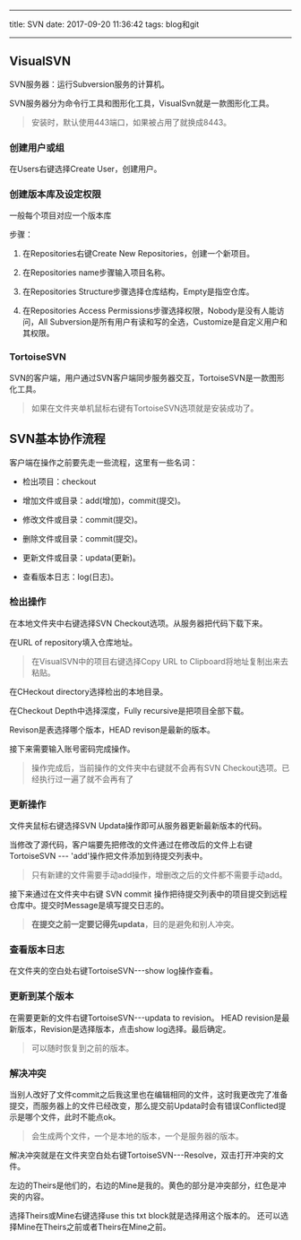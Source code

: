 
---

title: SVN
date: 2017-09-20 11:36:42
tags: blog和git

---

## VisualSVN

SVN服务器：运行Subversion服务的计算机。

SVN服务器分为命令行工具和图形化工具，VisualSvn就是一款图形化工具。

> 安装时，默认使用443端口，如果被占用了就换成8443。

### 创建用户或组

在Users右键选择Create User，创建用户。

### 创建版本库及设定权限

一般每个项目对应一个版本库

步骤：

1. 在Repositories右键Create New Repositories，创建一个新项目。

2. 在Repositories name步骤输入项目名称。

3. 在Repositories Structure步骤选择仓库结构，Empty是指空仓库。

4. 在Repositories Access Permissions步骤选择权限，Nobody是没有人能访问，All Subversion是所有用户有读和写的全选，Customize是自定义用户和其权限。

### TortoiseSVN

SVN的客户端，用户通过SVN客户端同步服务器交互，TortoiseSVN是一款图形化工具。

> 如果在文件夹单机鼠标右键有TortoiseSVN选项就是安装成功了。

## SVN基本协作流程

客户端在操作之前要先走一些流程，这里有一些名词：

- 检出项目：checkout

- 增加文件或目录：add(增加)，commit(提交)。

- 修改文件或目录：commit(提交)。

- 删除文件或目录：commit(提交)。

- 更新文件或目录：updata(更新)。

- 查看版本日志：log(日志)。

### 检出操作

在本地文件夹中右键选择SVN Checkout选项。从服务器把代码下载下来。

在URL of repository填入仓库地址。

> 在VisualSVN中的项目右键选择Copy URL to Clipboard将地址复制出来去粘贴。

在CHeckout directory选择检出的本地目录。

在Checkout Depth中选择深度，Fully recursive是把项目全部下载。

Revison是表选择哪个版本，HEAD revison是最新的版本。

接下来需要输入账号密码完成操作。

> 操作完成后，当前操作的文件夹中右键就不会再有SVN Checkout选项。已经执行过一遍了就不会再有了

### 更新操作

文件夹鼠标右键选择SVN Updata操作即可从服务器更新最新版本的代码。

当修改了源代码，客户端要先把修改的文件通过在修改后的文件上右键TortoiseSVN --- 'add'操作把文件添加到待提交列表中。

> 只有新建的文件需要手动add操作，增删改之后的文件都不需要手动add。

接下来通过在文件夹中右键 SVN commit 操作把待提交列表中的项目提交到远程仓库中。提交时Message是填写提交日志的。

> **在提交之前一定要记得先updata**，目的是避免和别人冲突。

### 查看版本日志

在文件夹的空白处右键TortoiseSVN---show log操作查看。

### 更新到某个版本

在需要更新的文件右键TortoiseSVN---updata to revision。
HEAD revision是最新版本，Revision是选择版本，点击show log选择。最后确定。

> 可以随时恢复到之前的版本。

### 解决冲突

当别人改好了文件commit之后我这里也在编辑相同的文件，这时我更改完了准备提交，而服务器上的文件已经改变，那么提交前Updata时会有错误Conflicted提示是哪个文件，此时不能点ok。

> 会生成两个文件，一个是本地的版本，一个是服务器的版本。

解决冲突就是在文件夹空白处右键TortoiseSVN---Resolve，双击打开冲突的文件。

左边的Theirs是他们的，右边的Mine是我的。黄色的部分是冲突部分，红色是冲突的内容。

选择Theirs或Mine右键选择use this txt block就是选择用这个版本的。
还可以选择Mine在Theirs之前或者Theirs在Mine之前。



